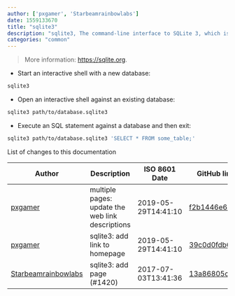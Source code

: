 ```yaml
---
author: ['pxgamer', 'Starbeamrainbowlabs']
date: 1559133670
title: "sqlite3"
description: "sqlite3, The command-line interface to SQLite 3, which is a self-contained file-based embedded SQL engine."
categories: "common"
---
```

> More information: <https://sqlite.org>.

- Start an interactive shell with a new database:

```bash
sqlite3
```

- Open an interactive shell against an existing database:

```bash
sqlite3 path/to/database.sqlite3
```

- Execute an SQL statement against a database and then exit:

```bash
sqlite3 path/to/database.sqlite3 'SELECT * FROM some_table;'
```
List of changes to this documentation


Author | Description | ISO 8601 Date | GitHub link
------|-----|-----|-----
[pxgamer](mailto:owzie123@gmail.com) | multiple pages: update the web link descriptions | 2019-05-29T14:41:10 | [f2b1446e6247](https://github.com/tldr-pages/tldr/commit/f2b1446e6247d3e794ee6577dee0c867dfc9af26)
[pxgamer](mailto:owzie123@gmail.com) | sqlite3: add link to homepage | 2019-05-29T14:41:10 | [39c0d0fdb668](https://github.com/tldr-pages/tldr/commit/39c0d0fdb6687f6196c93fac4954d033fcbf39c6)
[Starbeamrainbowlabs](mailto:sbrl@starbeamrainbowlabs.com) | sqlite3: add page (#1420) | 2017-07-03T13:41:36 | [13a86805d99b](https://github.com/tldr-pages/tldr/commit/13a86805d99bd4642b4025c876f9b5c9afc88f9f)

